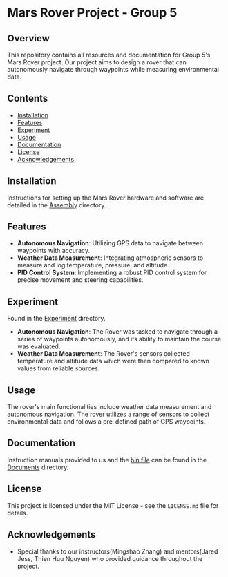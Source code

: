 # Mars Rover Project - Group 5

## Overview
This repository contains all resources and documentation for Group 5's Mars Rover project. Our project aims to design a rover that can autonomously navigate through waypoints while measuring environmental data.

## Contents
- [Installation](#installation)
- [Features](#features)
- [Experiment](#experiment)
- [Usage](#usage)
- [Documentation](#documentation)
- [License](#license)
- [Acknowledgements](#acknowledgements)

## Installation
Instructions for setting up the Mars Rover hardware and software are detailed in the [Assembly](https://github.com/ObinnaNdbs/Mars_Rover/tree/main/Assembly) directory. 

## Features
- **Autonomous Navigation**: Utilizing GPS data to navigate between waypoints with accuracy.
- **Weather Data Measurement**: Integrating atmospheric sensors to measure and log temperature, pressure, and altitude.
- **PID Control System**: Implementing a robust PID control system for precise movement and steering capabilities.

## Experiment
Found in the [Experiment](https://github.com/ObinnaNdbs/Mars_Rover/tree/main/Experiment) directory.
- **Autonomous Navigation**: The Rover was tasked to navigate through a series of waypoints autonomously, and its ability to maintain the course was evaluated.
- **Weather Data Measurement**: The Rover's sensors collected temperature and altitude data which were then compared to known values from reliable sources.

## Usage
The rover's main functionalities include weather data measurement and autonomous navigation. The rover utilizes a range of sensors to collect environmental data and follows a pre-defined path of GPS waypoints.

## Documentation
Instruction manuals provided to us and the [bin file](https://github.com/ObinnaNdbs/Mars_Rover/blob/main/Documents/00000070.BIN) can be found in the [Documents](https://github.com/ObinnaNdbs/Mars_Rover/tree/main/Documents) directory.

## License
This project is licensed under the MIT License - see the `LICENSE.md` file for details.

## Acknowledgements
- Special thanks to our instructors(Mingshao Zhang) and mentors(Jared Jess, Thien Huu Nguyen) who provided guidance throughout the project.
